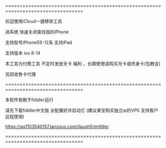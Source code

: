 =================================================================================


欢迎使用iCloud一键移除工具

进系统  快速关闭查找我的iPhone 

支持型号iPhone5S-12系   支持iPad  

支持版本 ios 8-14

本工具为付费工具   不定时发放天卡 福利 ，长期使用请购买月卡或终身卡(包教会) 

另招收售卡代理

=================================================================================

本软件依赖于fiddler运行 

请先下载fiddler中文版 全配置好并启动它   (建议某宝购买独立ip的VPS 支持客户远程使用)

https://qq1103540157.lanzous.com/ilauxh5rtmfdler

=================================================================================
